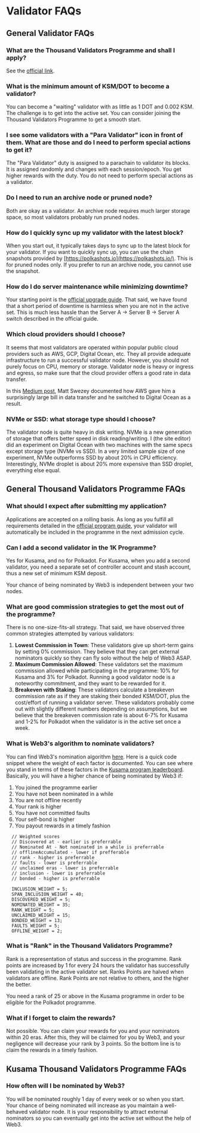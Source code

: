 # Validator FAQs

## General Validator FAQs

### What are the Thousand Validators Programme and shall I apply?

See the [official link](https://wiki.polkadot.network/docs/en/thousand-validators). 

### What is the minimum amount of KSM/DOT to become a validator?

You can become a "waiting" validator with as little as 1 DOT and 0.002 KSM. The challenge is to get into the active set. You can consider joining the Thousand Validators Programme to get a smooth start. 

### I see some validators with a "Para Validator" icon in front of them. What are those and do I need to perform special actions to get it?

The "Para Validator" duty is assigned to a parachain to validator its blocks. It is assigned randomly and changes with each session/epoch. You get higher rewards with the duty. You do not need to perform special actions as a validator. 

### Do I need to run an archive node or pruned node?

Both are okay as a validator. An archive node requires much larger storage space, so most validators probably run pruned nodes. 

### How do I quickly sync up my validator with the latest block?

When you start out, it typically takes days to sync up to the latest block for your validator. If you want to quickly sync up, you can use the chain snapshots provided by [https://polkashots.io](https://polkashots.io/). This is for pruned nodes only. If you prefer to run an archive node, you cannot use the snapshot. 

### How do I do server maintenance while minimizing downtime?

Your starting point is the [official upgrade guide](https://wiki.polkadot.network/docs/en/maintain-guides-how-to-upgrade). That said, we have found that a short period of downtime is harmless when you are not in the active set. This is much less hassle than the Server A -&gt; Server B -&gt; Server A switch described in the official guide. 

### Which cloud providers should I choose?

It seems that most validators are operated within popular public cloud providers such as AWS, GCP, Digital Ocean, etc. They all provide adequate infrastructure to run a successful validator node. However, you should not purely focus on CPU, memory or storage. Validator node is heavy or ingress and egress, so make sure that the cloud provider offers a good rate in data transfer. 

In this [Medium post](https://mswezey.medium.com/kusama-validator-node-setup-643190a8ac7e), Matt Swezey documented how AWS gave him a surprisingly large bill in data transfer and he switched to Digital Ocean as a result. 

### NVMe or SSD: what storage type should I choose? 

The validator node is quite heavy in disk writing. NVMe is a new generation of storage that offers better speed in disk reading/writing. I \(the site editor\) did an experiment on Digital Ocean with two machines with the same specs except storage type \(NVMe vs SSD\). In a very limited sample size of one experiment, NVMe outperforms SSD by about 20% in CPU efficiency. Interestingly, NVMe droplet is about 20% more expensive than SSD droplet, everything else equal. 

## General Thousand Validators Programme FAQs

### What should I expect after submitting my application?

Applications are accepted on a rolling basis. As long as you fulfill all requirements detailed in the [official program guide](https://wiki.polkadot.network/docs/en/thousand-validators), your validator will automatically be included in the programme in the next admission cycle. 

### Can I add a second validator in the 1K Programme?

Yes for Kusama, and no for Polkadot. For Kusama, when you add a second validator, you need a separate set of controller account and stash account, thus a new set of minimum KSM deposit. 

Your chance of being nominated by Web3 is independent between your two nodes. 

### What are good commission strategies to get the most out of the programme?

There is no one-size-fits-all strategy. That said, we have observed three common strategies attempted by various validators:

1. **Lowest Commission in Town**: These validators give up short-term gains by setting 0% commission. They believe that they can get external nominators quickly so they can fly solo without the help of Web3 ASAP.
2. **Maximum Commission Allowed**: These validators set the maximum commission allowed while participating in the programme: 10% for Kusama and 3% for Polkadot. Running a good validator node is a noteworthy commitment, and they want to be rewarded for it. 
3. **Breakeven with Staking**: These validators calculate a breakeven commission rate as if they are staking their bonded KSM/DOT, plus the cost/effort of running a validator server. These validators probably come out with slightly different numbers depending on assumptions, but we believe that the breakeven commission rate is about 6-7% for Kusama and 1-2% for Polkadot when the validator is in the active set once a week. 

### What is Web3's algorithm to nominate validators?

You can find Web3's nomination algorithm [here](https://github.com/w3f/1k-validators-be). Here is a quick code snippet where the weight of each factor is documented.  You can see where you stand in terms of these factors in the [Kusama program leaderboard](https://thousand-validators.kusama.network/#/leaderboard). Basically, you will have a higher chance of being nominated by Web3 if:

1. You joined the programme earlier
2. You have not been nominated in a while
3. You are not offline recently
4. Your rank is higher
5. You have not committed faults
6. Your self-bond is higher
7. You payout rewards in a timely fashion

```text
  // Weighted scores
  // Discovered at - earlier is preferrable
  // Nominated At - Not nominated in a while is preferrable
  // offlineAccumulated - lower if prefferable
  // rank - higher is preferrable
  // faults - lower is preferrable
  // unclaimed eras - lower is preferrable
  // inclusion - lower is preferrable
  // bonded - higher is preferrable
  
  INCLUSION_WEIGHT = 5;
  SPAN_INCLUSION_WEIGHT = 40;
  DISCOVERED_WEIGHT = 5;
  NOMINATED_WEIGHT = 35;
  RANK_WEIGHT = 5;
  UNCLAIMED_WEIGHT = 15;
  BONDED_WEIGHT = 13;
  FAULTS_WEIGHT = 5;
  OFFLINE_WEIGHT = 2;
```

### What is "Rank" in the Thousand Validators Programme?

Rank is a representation of status and success in the programme. Rank points are increased by 1 for every 24 hours the validator has successfully been validating in the active validator set. Ranks Points are halved when validators are offline. Rank Points are not relative to others, and the higher the better. 

You need a rank of 25 or above in the Kusama programme in order to be eligible for the Polkadot programme.

### What if I forget to claim the rewards?

Not possible. You can claim your rewards for you and your nominators within 20 eras. After this, they will be claimed for you by Web3, and your negligence will decrease your rank by 3 points. So the bottom line is to claim the rewards in a timely fashion. 

## Kusama Thousand Validators Programme FAQs

### How often will I be nominated by Web3?

You will be nominated roughly 1 day of every week or so when you start. Your chance of being nominated will increase as you maintain a well-behaved validator node. It is your responsibility to attract external nominators so you can eventually get into the active set without the help of Web3.



